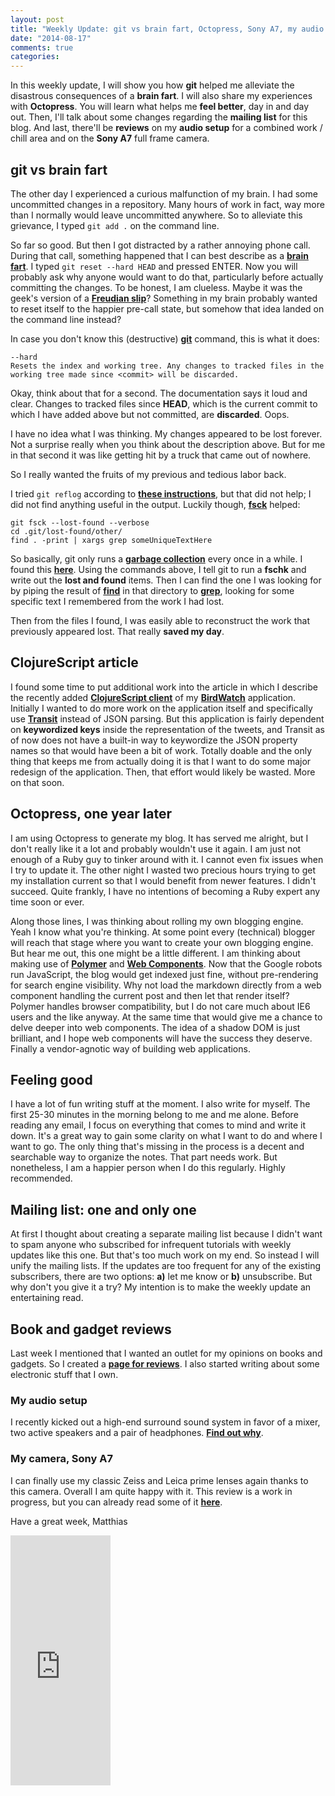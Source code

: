 ```yaml
---
layout: post
title: "Weekly Update: git vs brain fart, Octopress, Sony A7, my audio setup"
date: "2014-08-17"
comments: true
categories: 
---
```

In this weekly update, I will show you how **git** helped me alleviate the disastrous consequences of a **brain fart**. I will also share my experiences with **Octopress**. You will learn what helps me **feel better**, day in and day out. Then, I'll talk about some changes regarding the **mailing list** for this blog. And last, there'll be **reviews** on my **audio setup** for a combined work / chill area and on the **Sony A7** full frame camera.

## git vs brain fart
The other day I experienced a curious malfunction of my brain. I had some uncommitted changes in a repository. Many hours of work in fact, way more than I normally would leave uncommitted anywhere. So to alleviate this grievance, I typed ````git add .```` on the command line.

So far so good. But then I got distracted by a rather annoying phone call. During that call, something happened that I can best describe as a **[brain fart](http://en.wikipedia.org/wiki/Brain_fart)**. I typed ````git reset --hard HEAD```` and pressed ENTER. Now you will probably ask why anyone would want to do that, particularly before actually committing the changes. To be honest, I am clueless. Maybe it was the geek's version of a **[Freudian slip](http://en.wikipedia.org/wiki/Freudian_slip)**? Something in my brain probably wanted to reset itself to the happier pre-call state, but somehow that idea landed on the command line instead?

In case you don't know this (destructive) **[git](http://git-scm.com/)** command, this is what it does:

````
--hard
Resets the index and working tree. Any changes to tracked files in the working tree made since <commit> will be discarded.
````

Okay, think about that for a second. The documentation says it loud and clear. Changes to tracked files since **HEAD**, which is the current commit to which I have added above but not committed, are **discarded**. Oops.

I have no idea what I was thinking. My changes appeared to be lost forever. Not a surprise really when you think about the description above. But for me in that second it was like getting hit by a truck that came out of nowhere.

So I really wanted the fruits of my previous and tedious labor back.

I tried ````git reflog```` according to **[these instructions](http://stackoverflow.com/questions/5788037/recover-from-git-reset-hard)**, but that did not help; I did not find anything useful in the output. Luckily though, **[fsck](http://git-scm.com/docs/git-fsck)** helped:

    git fsck --lost-found --verbose
    cd .git/lost-found/other/
    find . -print | xargs grep someUniqueTextHere

So basically, git only runs a **[garbage collection](http://de.wikipedia.org/wiki/Garbage_Collection)** every once in a while. I found this **[here](http://gitready.com/advanced/2009/01/17/restoring-lost-commits.html)**. Using the commands above, I tell git to run a **fschk** and write out the **lost and found** items. Then I can find the one I was looking for by piping the result of **[find](http://en.wikipedia.org/wiki/Find)** in that directory to **[grep](http://en.wikipedia.org/wiki/Grep)**, looking for some specific text I remembered from the work I had lost. 

Then from the files I found, I was easily able to reconstruct the work that previously appeared lost. That really **saved my day**.

## ClojureScript article
I found some time to put additional work into the article in which I describe the recently added **[ClojureScript client](http://matthiasnehlsen.com/blog/2014/07/24/birdwatch-cljs-om/)** of my **[BirdWatch](http://birdwatch.matthiasnehlsen.com)** application. Initially I wanted to do more work on the application itself and specifically use **[Transit](https://github.com/cognitect/transit-format)** instead of JSON parsing. But this application is fairly dependent on **keywordized keys** inside the representation of the tweets, and Transit as of now does not have a built-in way to keywordize the JSON property names so that would have been a bit of work. Totally doable and the only thing that keeps me from actually doing it is that I want to do some major redesign of the application. Then, that effort would likely be wasted. More on that soon.

## Octopress, one year later
I am using Octopress to generate my blog. It has served me alright, but I don't really like it a lot and probably wouldn't use it again.  I am just not enough of a Ruby guy to tinker around with it. I cannot even fix issues when I try to update it. The other night I wasted two precious hours trying to get my installation current so that I would benefit from newer features. I didn't succeed. Quite frankly, I have no intentions of becoming a Ruby expert any time soon or ever. 

Along those lines, I was thinking about rolling my own blogging engine. Yeah I know what you're thinking. At some point every (technical) blogger will reach that stage where you want to create your own blogging engine. But hear me out, this one might be a little different. I am thinking about making use of **[Polymer](http://www.polymer-project.org)** and **[Web Components](http://webcomponents.org)**. Now that the Google robots run JavaScript, the blog would get indexed just fine, without pre-rendering for search engine visibility. Why not load the markdown directly from a web component handling the current post and then let that render itself? Polymer handles browser compatibility, but I do not care much about IE6 users and the like anyway. At the same time that would give me a chance to delve deeper into web components. The idea of a shadow DOM is just brilliant, and I hope web components will have the success they deserve. Finally a vendor-agnotic way of building web applications.

## Feeling good
I have a lot of fun writing stuff at the moment. I also write for myself. The first 25-30 minutes in the morning belong to me and me alone. Before reading any email, I focus on everything that comes to mind and write it down. It's a great way to gain some clarity on what I want to do and where I want to go. The only thing that's missing in the process is a decent and searchable way to organize the notes. That part needs work. But nonetheless, I am a happier person when I do this regularly. Highly recommended.

## Mailing list: one and only one
At first I thought about creating a separate mailing list because I didn't want to spam anyone who subscribed for infrequent tutorials with weekly updates like this one. But that's too much work on my end. So instead I will unify the mailing lists. If the updates are too frequent for any of the existing subscribers, there are two options: **a)** let me know or **b)** unsubscribe. But why don't you give it a try? My intention is to make the weekly update an entertaining read.

## Book and gadget reviews
Last week I mentioned that I wanted an outlet for my opinions on books and gadgets. So I created a **[page for reviews](/reviews)**. I also started writing about some electronic stuff that I own.

### My audio setup
I recently kicked out a high-end surround sound system in favor of a mixer, two active speakers and a pair of headphones. **[Find out why](/reviews/audio-setup)**.

### My camera, Sony A7
I can finally use my classic Zeiss and Leica prime lenses again thanks to this camera. Overall I am quite happy with it. This review is a work in progress, but you can already read some of it **[here](/reviews/sony-a7)**.

Have a great week,
Matthias

<iframe width="160" height="400" src="https://leanpub.com/building-a-system-in-clojure/embed" frameborder="0" allowtransparency="true"></iframe>